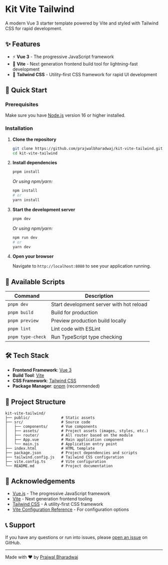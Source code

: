 # Kit Vite Tailwind

A modern Vue 3 starter template powered by Vite and styled with Tailwind CSS for rapid development.

## ✨ Features

- ⚡️ **Vue 3** - The progressive JavaScript framework
- 🚀 **Vite** - Next generation frontend build tool for lightning-fast development
- 🎨 **Tailwind CSS** - Utility-first CSS framework for rapid UI development

## 🚀 Quick Start

### Prerequisites

Make sure you have [Node.js](https://nodejs.org/) version 16 or higher installed.

### Installation

1. **Clone the repository**
   ```bash
   git clone https://github.com/prajwalbharadwaj/kit-vite-tailwind.git
   cd kit-vite-tailwind
   ```

2. **Install dependencies**
   ```bash
   pnpm install
   ```

   *Or using npm/yarn:*
   ```bash
   npm install
   # or
   yarn install
   ```

3. **Start the development server**
   ```bash
   pnpm dev
   ```

   *Or using npm/yarn:*
   ```bash
   npm run dev
   # or
   yarn dev
   ```

4. **Open your browser**

   Navigate to `http://localhost:8080` to see your application running.

## 📜 Available Scripts

| Command | Description |
|---------|-------------|
| `pnpm dev` | Start development server with hot reload |
| `pnpm build` | Build for production |
| `pnpm preview` | Preview production build locally |
| `pnpm lint` | Lint code with ESLint |
| `pnpm type-check` | Run TypeScript type checking |

## 🛠️ Tech Stack

- **Frontend Framework**: [Vue 3](https://vuejs.org/)
- **Build Tool**: [Vite](https://vitejs.dev/)
- **CSS Framework**: [Tailwind CSS](https://tailwindcss.com/)
- **Package Manager**: [pnpm](https://pnpm.io/) (recommended)

## 📁 Project Structure

```
kit-vite-tailwind/
├── public/              # Static assets
├── src/                 # Source code
│   ├── components/      # Vue components
│   ├── assets/          # Project assets (images, styles, etc.)
│   ├── router/          # All router based on the module
│   ├── App.vue          # Main application component
│   └── main.js          # Application entry point
├── index.html           # HTML template
├── package.json         # Project dependencies and scripts
├── tailwind.config.js   # Tailwind CSS configuration
├── vite.config.ts       # Vite configuration
└── README.md            # Project documentation
```

## 🙏 Acknowledgements

- [Vue.js](https://vuejs.org/) - The progressive JavaScript framework
- [Vite](https://vitejs.dev/) - Next generation frontend tooling
- [Tailwind CSS](https://tailwindcss.com/) - A utility-first CSS framework
- [Vite Configuration Reference](https://vitejs.dev/config/) - For configuration options

## 📞 Support

If you have any questions or run into issues, please [open an issue](https://github.com/prajwalbharadwaj/kit-vite-tailwind/issues) on GitHub.

---

Made with ❤️ by [Prajwal Bharadwaj](https://github.com/prajwalbharadwaj)
